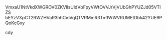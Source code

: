 VmxaU1NtVkdXWGROV0ZKVllsUldVbFpyVWtOVVJrVjVUbGhPYUZJd05VTlZS
bEYzVXpCT2RWZHVaR3hhCmVqQTVRMmR3Tm1WWVRUMEtDbk42YUE9PQoKcGxy

cdy